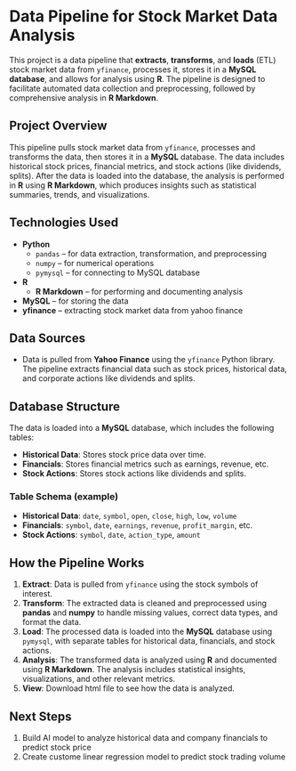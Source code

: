 # **Data Pipeline for Stock Market Data Analysis**

This project is a data pipeline that **extracts**, **transforms**, and **loads** (ETL) stock market data from `yfinance`, processes it, stores it in a **MySQL database**, and allows for analysis using **R**. The pipeline is designed to facilitate automated data collection and preprocessing, followed by comprehensive analysis in **R Markdown**.

## **Project Overview**
This pipeline pulls stock market data from `yfinance`, processes and transforms the data, then stores it in a **MySQL** database. The data includes historical stock prices, financial metrics, and stock actions (like dividends, splits). After the data is loaded into the database, the analysis is performed in **R** using **R Markdown**, which produces insights such as statistical summaries, trends, and visualizations.

## **Technologies Used**
- **Python**  
  - `pandas` – for data extraction, transformation, and preprocessing
  - `numpy` – for numerical operations
  - `pymysql` – for connecting to MySQL database
- **R**  
  - **R Markdown** – for performing and documenting analysis
- **MySQL** – for storing the data
- **yfinance** – extracting stock market data from yahoo finance

## **Data Sources**
- Data is pulled from **Yahoo Finance** using the `yfinance` Python library. The pipeline extracts financial data such as stock prices, historical data, and corporate actions like dividends and splits.

## **Database Structure**
The data is loaded into a **MySQL** database, which includes the following tables:
- **Historical Data**: Stores stock price data over time.
- **Financials**: Stores financial metrics such as earnings, revenue, etc.
- **Stock Actions**: Stores stock actions like dividends and splits.

### **Table Schema (example)**
- **Historical Data**: `date`, `symbol`, `open`, `close`, `high`, `low`, `volume`
- **Financials**: `symbol`, `date`, `earnings`, `revenue`, `profit_margin`, etc.
- **Stock Actions**: `symbol`, `date`, `action_type`, `amount`

## **How the Pipeline Works**
1. **Extract**: Data is pulled from `yfinance` using the stock symbols of interest.
2. **Transform**: The extracted data is cleaned and preprocessed using **pandas** and **numpy** to handle missing values, correct data types, and format the data.
3. **Load**: The processed data is loaded into the **MySQL** database using `pymysql`, with separate tables for historical data, financials, and stock actions.
4. **Analysis**: The transformed data is analyzed using **R** and documented using **R Markdown**. The analysis includes statistical insights, visualizations, and other relevant metrics.
5. **View**: Download html file to see how the data is analyzed.

## **Next Steps**
1. Build AI model to analyze historical data and company financials to predict stock price
2. Create custome linear regression model to predict stock trading volume

